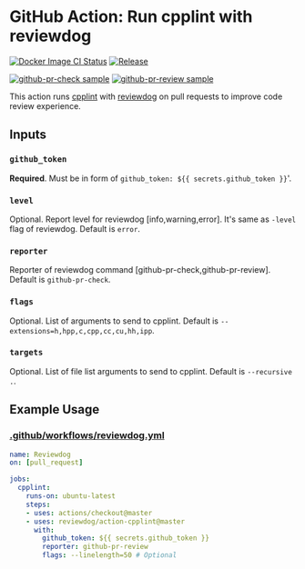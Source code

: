 # GitHub Action: Run cpplint with reviewdog

[![Docker Image CI Status](https://github.com/reviewdog/action-cpplint/workflows/Docker%20Image%20CI/badge.svg?branch=master)](https://github.com/reviewdog/action-cpplint/actions)
[![Release](https://img.shields.io/github/release/reviewdog/action-cpplint.svg?maxAge=43200)](https://github.com/reviewdog/action-cpplint/releases)

[![github-pr-check sample](https://user-images.githubusercontent.com/1439172/67361002-68025080-f5a2-11e9-97b7-530d0531edb4.png)](https://github.com/reviewdog/action-cpplint/pull/2)
[![github-pr-review sample](https://user-images.githubusercontent.com/1439172/67361077-9c760c80-f5a2-11e9-98e4-975052cd6fd4.png)](https://github.com/reviewdog/action-cpplint/pull/2)


This action runs [cpplint](https://pypi.org/project/cpplint/) with [reviewdog](https://github.com/reviewdog/reviewdog) on pull requests to improve code review experience.

## Inputs

### `github_token`

**Required**. Must be in form of `github_token: ${{ secrets.github_token }}`'.

### `level`

Optional. Report level for reviewdog [info,warning,error].
It's same as `-level` flag of reviewdog.
Default is `error`.

### `reporter`

Reporter of reviewdog command [github-pr-check,github-pr-review].
Default is `github-pr-check`.

### `flags`

Optional. List of arguments to send to cpplint.
Default is `--extensions=h,hpp,c,cpp,cc,cu,hh,ipp`.

### `targets`

Optional. List of file list arguments to send to cpplint.
Default is `--recursive .`.

## Example Usage

### [.github/workflows/reviewdog.yml](.github/workflows/reviewdog.yml)

```yml
name: Reviewdog
on: [pull_request]

jobs:
  cpplint:
    runs-on: ubuntu-latest
    steps:
    - uses: actions/checkout@master
    - uses: reviewdog/action-cpplint@master
      with:
        github_token: ${{ secrets.github_token }}
        reporter: github-pr-review
        flags: --linelength=50 # Optional
```

